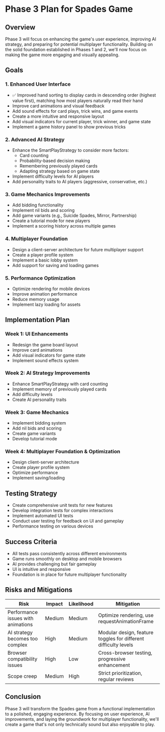 # Phase 3 Plan for Spades Game

## Overview

Phase 3 will focus on enhancing the game's user experience, improving AI strategy, and preparing for potential multiplayer functionality. Building on the solid foundation established in Phases 1 and 2, we'll now focus on making the game more engaging and visually appealing.

## Goals

### 1. Enhanced User Interface
- ✅ Improved hand sorting to display cards in descending order (highest value first), matching how most players naturally read their hand
- Improve card animations and visual feedback
- Add sound effects for card plays, trick wins, and game events
- Create a more intuitive and responsive layout
- Add visual indicators for current player, trick winner, and game state
- Implement a game history panel to show previous tricks

### 2. Advanced AI Strategy
- Enhance the SmartPlayStrategy to consider more factors:
  - Card counting
  - Probability-based decision making
  - Remembering previously played cards
  - Adapting strategy based on game state
- Implement difficulty levels for AI players
- Add personality traits to AI players (aggressive, conservative, etc.)

### 3. Game Mechanics Improvements
- Add bidding functionality
- Implement nil bids and scoring
- Add game variants (e.g., Suicide Spades, Mirror, Partnership)
- Create a tutorial mode for new players
- Implement a scoring history across multiple games

### 4. Multiplayer Foundation
- Design a client-server architecture for future multiplayer support
- Create a player profile system
- Implement a basic lobby system
- Add support for saving and loading games

### 5. Performance Optimization
- Optimize rendering for mobile devices
- Improve animation performance
- Reduce memory usage
- Implement lazy loading for assets

## Implementation Plan

### Week 1: UI Enhancements
- Redesign the game board layout
- Improve card animations
- Add visual indicators for game state
- Implement sound effects system

### Week 2: AI Strategy Improvements
- Enhance SmartPlayStrategy with card counting
- Implement memory of previously played cards
- Add difficulty levels
- Create AI personality traits

### Week 3: Game Mechanics
- Implement bidding system
- Add nil bids and scoring
- Create game variants
- Develop tutorial mode

### Week 4: Multiplayer Foundation & Optimization
- Design client-server architecture
- Create player profile system
- Optimize performance
- Implement saving/loading

## Testing Strategy

- Create comprehensive unit tests for new features
- Develop integration tests for complex interactions
- Implement automated UI tests
- Conduct user testing for feedback on UI and gameplay
- Performance testing on various devices

## Success Criteria

- All tests pass consistently across different environments
- Game runs smoothly on desktop and mobile browsers
- AI provides challenging but fair gameplay
- UI is intuitive and responsive
- Foundation is in place for future multiplayer functionality

## Risks and Mitigations

| Risk | Impact | Likelihood | Mitigation |
|------|--------|------------|------------|
| Performance issues with animations | Medium | Medium | Optimize rendering, use requestAnimationFrame |
| AI strategy becomes too complex | High | Medium | Modular design, feature toggles for different difficulty levels |
| Browser compatibility issues | High | Low | Cross-browser testing, progressive enhancement |
| Scope creep | Medium | High | Strict prioritization, regular reviews |

## Conclusion

Phase 3 will transform the Spades game from a functional implementation to a polished, engaging experience. By focusing on user experience, AI improvements, and laying the groundwork for multiplayer functionality, we'll create a game that's not only technically sound but also enjoyable to play.
